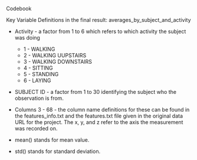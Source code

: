Codebook

Key Variable Definitions in the final result: averages_by_subject_and_activity
* Activity - a factor from 1 to 6 which refers to which activity the subject was doing
  * 1 - WALKING
  * 2 - WALKING UUPSTAIRS
  * 3 - WALKING DOWNSTAIRS
  * 4 - SITTING
  * 5 - STANDING
  * 6 - LAYING

* SUBJECT ID - a factor from 1 to 30 identifying the subject who the observation is from.
* Columns 3 - 68 - the column name definitions for these can be found in the features_info.txt and the features.txt file given in the original data URL for the project.  The x, y, and z refer to the axis the measurement was recorded on.
* mean() stands for mean value.
* std() stands for standard deviation.

